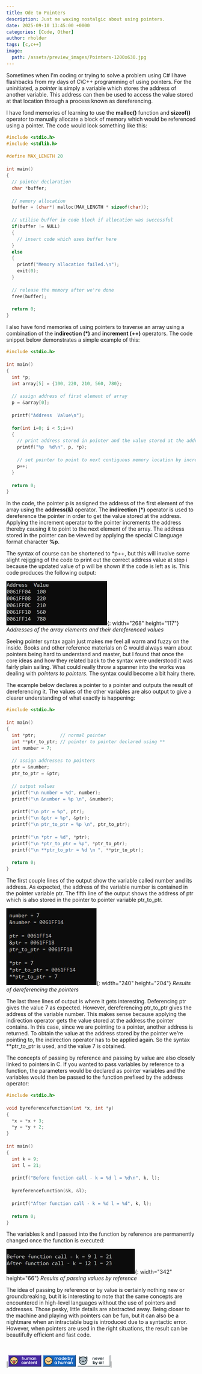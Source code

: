 ```yaml
---
title: Ode to Pointers
description: Just me waxing nostalgic about using pointers.
date: 2025-09-10 13:45:00 +0000
categories: [Code, Other]
author: rholder
tags: [c,c++]
image:
  path: /assets/preview_images/Pointers-1200x630.jpg
---
```


Sometimes when I'm coding or trying to solve a problem using C# I have flashbacks from my days of C\C++ programming of using pointers. For the uninitiated, a *pointer* is simply a variable which stores the address of another variable. This address can then be used to access the value stored at that location through a process known as dereferencing.  

I have fond memories of learning to use the **malloc()** function and **sizeof()** operator to manually allocate a block of memory which would be referenced using a pointer. The code would look something like this:

```c
#include <stdio.h>
#include <stdlib.h>

#define MAX_LENGTH 20

int main()
{
  // pointer declaration
  char *buffer; 
  
  // memory allocation
  buffer = (char*) malloc(MAX_LENGTH * sizeof(char));

  // utilise buffer in code block if allocation was successful
  if(buffer != NULL)
  {
    // insert code which uses buffer here
  }
  else
  {
    printf("Memory allocation failed.\n");
    exit(0);
  }

  // release the memory after we're done
  free(buffer);

  return 0;
}

```


I also have fond memories of using pointers to traverse an array using a combination of the **indirection (*)** and **increment (++)** operators. The code snippet below demonstrates a simple example of this:

```c
#include <stdio.h>

int main()
{
  int *p;
  int array[5] = {100, 220, 210, 560, 780};
  
  // assign address of first element of array 
  p = &array[0];
  
  printf("Address  Value\n");
  
  for(int i=0; i < 5;i++)
  {
    // print address stored in pointer and the value stored at the address
    printf("%p  %d\n", p, *p);

    // set pointer to point to next contiguous memory location by incrementing it
    p++;
  }
  
  return 0;
}
```


In the code, the pointer p is assigned the address of the first element of the array using the **address(&)** operator. The **indirection (*)** operator is used to dereference the pointer in order to get the value stored at the address. Applying the increment operator to the pointer increments the address thereby causing it to point to the next element of the array. The address stored in the pointer can be viewed by applying the special C language format character **%p**. 

The syntax of course can be shortened to *p++, but this will involve some slight rejigging of the code to print out the correct address value at step i because the updated value of p will be shown if the code is left as is. This code produces the following output:

![ArrayPointerOutput](/assets/posts/20250910/ArrayPointerOutput.jpg){: width="268" height="117"}
_Addresses of the array elements and their dereferenced values_


Seeing pointer syntax again just makes me feel all warm and fuzzy on the inside. Books and other reference materials on C would always warn about pointers being hard to understand and master, but I found that once the core ideas and how they related back to the syntax were understood it was fairly plain sailing. What could really throw a spanner into the works was dealing with *pointers to pointers*. The syntax could become a bit hairy there.

The example below declares a pointer to a pointer and outputs the result of dereferencing it. The values of the other variables are also output to give a clearer understanding of what exactly is happening:

```c
#include <stdio.h>

int main()
{
  int *ptr;         // normal pointer
  int **ptr_to_ptr; // pointer to pointer declared using **
  int number = 7;
  
  // assign addresses to pointers
  ptr = &number;
  ptr_to_ptr = &ptr;
  
  // output values
  printf("\n number = %d", number);
  printf("\n &number = %p \n", &number);
  
  printf("\n ptr = %p", ptr);
  printf("\n &ptr = %p", &ptr);
  printf("\n ptr_to_ptr = %p \n", ptr_to_ptr);
  
  printf("\n *ptr = %d", *ptr);
  printf("\n *ptr_to_ptr = %p", *ptr_to_ptr);
  printf("\n **ptr_to_ptr = %d \n ", **ptr_to_ptr);
  
  return 0;
}
```

The first couple lines of the output show the variable called number and its address. As expected, the address of the variable number is contained in the pointer variable ptr. The fifth line of the output shows the address of ptr which is also stored in the pointer to pointer variable ptr_to_ptr.

![PointerToPointerOutput](/assets/posts/20250910/PointerToPointerOutput.jpg){: width="240" height="204"}
_Results of dereferencing the pointers_

The last three lines of output is where it gets interesting. Deferencing ptr gives the value 7 as expected. However, dereferencing ptr_to_ptr gives the address of the variable number. This makes sense because applying the indirection operator gets the value stored at the address the pointer contains. In this case, since we are pointing to a pointer, another address is returned. To obtain the value at the address stored by the pointer we're pointing to, the indirection operator has to be applied again. So the syntax **ptr_to_ptr is used, and the value 7 is obtained.

The concepts of passing by reference and passing by value are also closely linked to pointers in C. If you wanted to pass variables by reference to a function, the parameters would be declared as pointer variables and the variables would then be passed to the function prefixed by the address operator:

```c
#include <stdio.h>

void byreferencefunction(int *x, int *y)
{
  *x = *x + 3;
  *y = *y + 2;
}

int main()
{
  int k = 9;
  int l = 21;

  printf("Before function call - k = %d l = %d\n", k, l);
  
  byreferencefunction(&k, &l);
  
  printf("After function call - k = %d l = %d", k, l);
  
  return 0;
}
```

The variables k and l passed into the function by reference are permanently changed once the function is executed:

![PassingByReference](/assets/posts/20250910/PassingByReference.jpg){: width="342" height="66"}
_Results of passing values by reference_

The idea of passing by reference or by value is certainly nothing new or groundbreaking, but it is interesting to note that the same concepts are encountered in high-level languages without the use of pointers and addresses. Those pesky, little details are abstracted away. Being closer to the machine and playing with pointers can be fun, but it can also be a nightmare when an intractable bug is introduced due to a syntactic error. However, when pointers are used in the right situations, the result can be beautifully efficient and fast code.

<br>

|![HumanContent](/assets/posts/badges/HumanContent_08.png) ![MadeByAHuman](/assets/posts/badges/MadeByAHuman_07.png) ![NeverByAI](/assets/posts/badges/NeverByAi_01.png)| 








